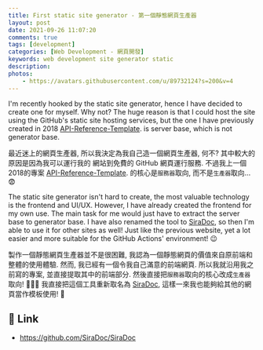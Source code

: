 ```yaml
---
title: First static site generator - 第一個靜態網頁生產器
layout: post
date: 2021-09-26 11:07:20
comments: true
tags: [development]
categories: [Web Development - 網頁開發]
keywords: web development site generator static
description:
photos:
    - https://avatars.githubusercontent.com/u/89732124?s=200&v=4
---
```


I'm recently hooked by the static site generator, hence I have decided to create
one for myself. Why not? The huge reason is that I could host the site using
the GitHub's static site hosting services, but the one I have previously created
in 2018 [API-Reference-Template](https://jcs090218.github.io/blog/2018/11/12/Legacy%20-%20%E8%88%8A%E6%96%87/API-Reference-Template%20-%20API%E5%8F%83%E8%80%83%E6%A8%A1%E6%9D%BF/).
is server base, which is not generator base. 

最近迷上的網頁生產器, 所以我決定為我自己造一個網頁生產器, 何不? 其中較大的原因是因為我可以運行我的
網站到免費的 GitHub 網頁運行服務. 不過我上一個2018的專案 [API-Reference-Template](https://jcs090218.github.io/blog/2018/11/12/Legacy%20-%20%E8%88%8A%E6%96%87/API-Reference-Template%20-%20API%E5%8F%83%E8%80%83%E6%A8%A1%E6%9D%BF/).
的核心是`服務器`取向, 而不是`生產器`取向... 😨

<!-- more -->

The static site generator isn't hard to create, the most valuable technology
is the frontend and UI/UX. However, I have already created the frontend for
my own use. The main task for me would just have to extract the server base
to generator base. I have also renamed the tool to [SiraDoc](https://github.com/SiraDoc/SiraDoc),
so then I'm able to use it for other sites as well! Just like the previous
website, yet a lot easier and more suitable for the GitHub Actions' environment!
😉

製作一個靜態網頁生產器並不是很困難, 我認為一個靜態網頁的價值來自原前端和整體的使用體驗. 然而,
我已經有一個令我自己滿意的前端網頁. 所以我就沿用我之前寫的專案, 並直接提取其中的前端部分.
然後直接把`服務器`取向的核心改成`生產器`取向! 🎉🎉🎉 我直接把這個工具重新取名為 [SiraDoc](https://github.com/SiraDoc/SiraDoc),
這樣一來我也能夠給其他的網頁當作模板使用! 🥳

## 🔗 Link

* https://github.com/SiraDoc/SiraDoc
